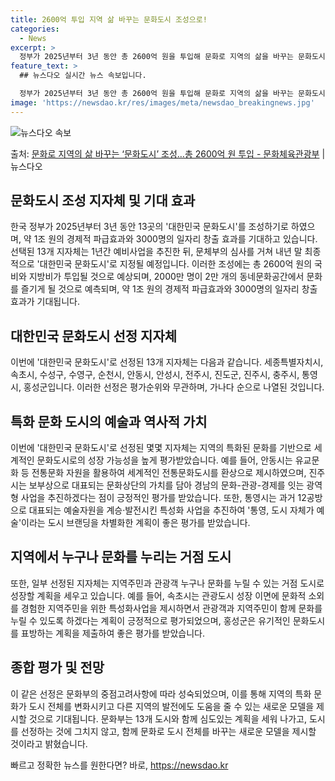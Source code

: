 ```yaml
---
title: 2600억 투입 지역 삶 바꾸는 문화도시 조성으로!
categories:
  - News
excerpt: >
  정부가 2025년부터 3년 동안 총 2600억 원을 투입해 문화로 지역의 삶을 바꾸는 문화도시를 조성한다. …
feature_text: >
  ## 뉴스다오 실시간 뉴스 속보입니다.

  정부가 2025년부터 3년 동안 총 2600억 원을 투입해 문화로 지역의 삶을 바꾸는 문화도시를 조성한다. …
image: 'https://newsdao.kr/res/images/meta/newsdao_breakingnews.jpg'
---
```


![뉴스다오 속보](https://newsdao.kr/res/images/meta/newsdao_breakingnews.jpg)

<p>출처: <a href="https://newsdao.kr/2910" rel="dofollow">문화로 지역의 삶 바꾸는 ‘문화도시’ 조성…총 2600억 원 투입 - 문화체육관광부</a> | 뉴스다오</p>

<h2 data-ke-size="size26">문화도시 조성 지자체 및 기대 효과</h2>
<p data-ke-size="size16">한국 정부가 2025년부터 3년 동안 13곳의 '대한민국 문화도시'를 조성하기로 하였으며, 약 1조 원의 경제적 파급효과와 3000명의 일자리 창출 효과를 기대하고 있습니다. 선택된 13개 지자체는 1년간 예비사업을 추진한 뒤, 문체부의 심사를 거쳐 내년 말 최종적으로 '대한민국 문화도시'로 지정될 예정입니다. 이러한 조성에는 총 2600억 원의 국비와 지방비가 투입될 것으로 예상되며, 2000만 명이 2만 개의 동네문화공간에서 문화를 즐기게 될 것으로 예측되며, 약 1조 원의 경제적 파급효과와 3000명의 일자리 창출 효과가 기대됩니다.</p>

<h2 data-ke-size="size26">대한민국 문화도시 선정 지자체</h2>
<p data-ke-size="size16">이번에 '대한민국 문화도시'로 선정된 13개 지자체는 다음과 같습니다. 세종특별자치시, 속초시, 수성구, 수영구, 순천시, 안동시, 안성시, 전주시, 진도군, 진주시, 충주시, 통영시, 홍성군입니다. 이러한 선정은 평가순위와 무관하며, 가나다 순으로 나열된 것입니다.</p>

<h2 data-ke-size="size26">특화 문화 도시의 예술과 역사적 가치</h2>
<p data-ke-size="size16">이번에 '대한민국 문화도시'로 선정된 몇몇 지자체는 지역의 특화된 문화를 기반으로 세계적인 문화도시로의 성장 가능성을 높게 평가받았습니다. 예를 들어, 안동시는 유교문화 등 전통문화 자원을 활용하여 세계적인 전통문화도시를 환상으로 제시하였으며, 진주시는 보부상으로 대표되는 문화상단의 가치를 담아 경남의 문화-관광-경제를 잇는 광역형 사업을 추진하겠다는 점이 긍정적인 평가를 받았습니다. 또한, 통영시는 과거 12공방으로 대표되는 예술자원을 계승·발전시킨 특성화 사업을 추진하여 '통영, 도시 자체가 예술'이라는 도시 브랜딩을 차별화한 계획이 좋은 평가를 받았습니다.</p>

<h2 data-ke-size="size26">지역에서 누구나 문화를 누리는 거점 도시</h2>
<p data-ke-size="size16">또한, 일부 선정된 지자체는 지역주민과 관광객 누구나 문화를 누릴 수 있는 거점 도시로 성장할 계획을 세우고 있습니다. 예를 들어, 속초시는 관광도시 성장 이면에 문화적 소외를 경험한 지역주민을 위한 특성화사업을 제시하면서 관광객과 지역주민이 함께 문화를 누릴 수 있도록 하겠다는 계획이 긍정적으로 평가되었으며, 홍성군은 유기적인 문화도시를 표방하는 계획을 제출하여 좋은 평가를 받았습니다.</p>

<h2 data-ke-size="size26">종합 평가 및 전망</h2>
<p data-ke-size="size16">이 같은 선정은 문화부의 중점고려사항에 따라 성숙되었으며, 이를 통해 지역의 특화 문화가 도시 전체를 변화시키고 다른 지역의 발전에도 도움을 줄 수 있는 새로운 모델을 제시할 것으로 기대됩니다. 문화부는 13개 도시와 함께 심도있는 계획을 세워 나가고, 도시를 선정하는 것에 그치지 않고, 함께 문화로 도시 전체를 바꾸는 새로운 모델을 제시할 것이라고 밝혔습니다.</p> 

빠르고 정확한 뉴스를 원한다면? 바로, <a href="https://newsdao.kr" rel="dofollow">https://newsdao.kr</a>


    
